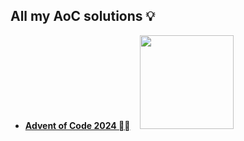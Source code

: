 ## All my AoC solutions 💡

- **[Advent of Code 2024 ⛓️‍💥](https://adventofcode.com/2024/)** &nbsp;&nbsp;&nbsp;<img src="https://wakatime.com/badge/user/43299b95-37b5-4319-89dd-7bbef7fb1dcb/project/c77ce4ac-84ce-43b9-820f-53cdb6302e3b.svg" width=150>
